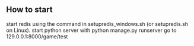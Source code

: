 ## How to start
start redis using the command in setupredis_windows.sh (or setupredis.sh on Linux).
start python server with python manage.py runserver
go to 129.0.0.1:8000/game/test
